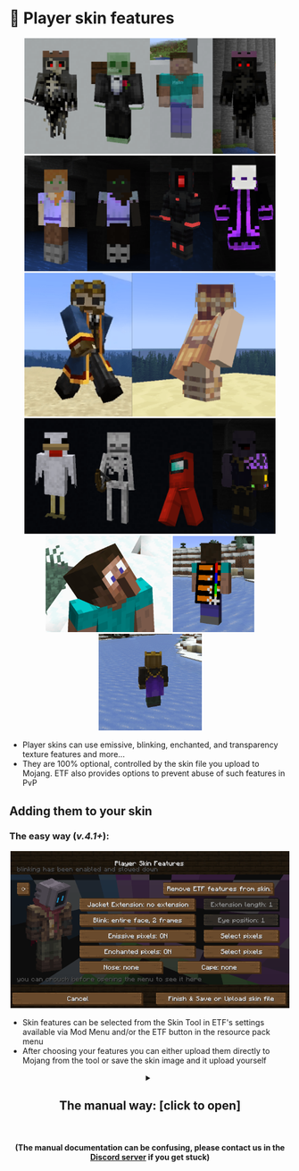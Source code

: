 # 🎨 Player skin features 

<div align="center">

<img src="skins1.png" alt="img" width="450"> <img src="skins2.png" alt="img" width="450"><br />
<img src="jacket.png" alt="img" width="450"><br />
<img src="skins3.png" alt="img" width="450"><br />
<img src="villager-nose.png" alt="img" width="225">
<img src="custom-cape.png" alt="img" width="146">
<img src="cape-example.png" alt="img" width="185">

 </div>
 
- Player skins can use emissive, blinking, enchanted, and transparency texture features and more...
- They are 100% optional, controlled by the skin file you upload to Mojang. ETF also provides options to prevent abuse of such features in PvP

## Adding them to your skin

### The easy way (_v.4.1+_): 

<div align="center">

<img src="skin-tool.png" alt="Skin tool" width="500">

</div>

- Skin features can be selected from the Skin Tool in ETF's settings available via Mod Menu and/or the ETF button in the resource pack menu
- After choosing your features you can either upload them directly to Mojang from the tool or save the skin image and it upload yourself

<div align="center">

 <details><summary><h2>The manual way:  [click to open]</h2><br /><h4>(The manual documentation can be confusing, please contact us in the <a href="https://discord.com/invite/rURmwrzUcz">Discord server</a> if you get stuck)</h4></summary>

<img src="mod-data-detailed-example.png" alt="Example details" width="500">

<div align="left">

## Getting started

- First to enable the skin features in this mod you **must** put the marker in your skin file, this is the
  red,green,blue,white,black pixels just below the head texture in the example image above.

<table> 
<tr>
<td>

ETF can do this step for you **automatically** as of V2.7.0, simply open the mod menu settings and enable *"Apply skin
feature template to a copy of your skin"* then open a world enter third person & press F3+T. You will see a message in
chat when it is done, and you will find a copy of your skin in the minecraft directory folder called *"
ETF_player_skin_printout.png"* that has the example template applied to it ready for the next steps after getting
started.

</td>
</tr>
</table>

- This mod will ignore any skin without this so no one else can affect **YOUR** skin
- You will select your marker choices later these will be selected by putting specific colour pixels in the black boxes
  numbered 1 - 4 in the top left of the example image.   
  *(Note: these 4 boxes point to four other numbered boxes on the right-hand side of the example skin.)*
- The choices Box is the white and grey checkered box in the example image, it has been expanded into the top right to
  show you the numbers of those pixels you will fill this in later with specific pixel colours to select options for
  your skin
- The Color Guide at the bottom right is not required - it is provided in the example skins for you to grab the specific
  colors required for later choices. *(Note: each color corresponds to a number, this will be used later)*

- It is **highly** recommended you leave every unused pixel in your skin texture blank and transparent,
  if you have stray pixels filled they may accidentally trigger future added features

- I will promise now. As long as you leave unused parts of your skin file
  blank and transparent no future update will impact your skin unexpectedly.

___

## Transparency - [V2.3.0+]

- If the marker is present in your skin, you will then be able to use transparency in the head, body,RLeg, LLeg,RArm,
  and LArm, body parts *(this is disabled in vanilla)*.
- The total skin can not be less than 40% average transparency to prevent possible PVP abuse, an option has been added
  to override this for fun and only affects your point of view.
- Transparency can be separately Disabled for enemy team players to not be abused in PVP settings.  
  ![transparent](mod-skins/ghost.png)![transparent](mod-skins/slime.png)![transparent](mod-skins/chicken.png)
  ![transparent](mod-skins/skelly.png)![transparent](mod-skins/amogus.png)
- See examples above in the Ghost, Slime, Steve, Chicken, Skeleton, and Among us skins.

---

## Emissiveness / Glowing pixels - [V2.3.0+]

- If the marker is present in your skin, you will then be able to use emissiveness in your skin
- To enable Emissiveness you **must** choose **only one** numbered pixel
  in the marker and give it the Emissive color *(the pink in the marker choices list)  
  (for example putting the pink color in #1 in the marker will select all the pixels in the corresponding
  box to the right side of the skin with a #1, and a picture of the marker, in it. that box will be selected for
  emissive pixels)*
- After choosing a box on the right like this,
  any pixels present in that box will make identical pixels in the rest of the skin glow.  
  ![transparent](mod-skins/ghost.png)![transparent](mod-skins/robot.png)![transparent](mod-skins/thanos.png)
- See examples above in the Ghost, Robot, and Thanos's gauntlet

---

## Enchanted pixels - [V2.3.0+]

- If the marker is present in your skin, you will then be able to use enchanted pixels in your skin
- To enable enchanted pixels you **must** choose **only one** numbered pixel
  in the marker and give it the Enchanting color *(the cyan in the marker choices list)  
  (for example putting the cyan color in #2 in the marker will select all the pixels in the corresponding
  box to the right side of the skin with a #2, and a picture of the marker, in it. that box will be selected for
  enchanted pixels)*
- After choosing a box on the right like this,
  any pixels present in that box will make identical pixels in the rest of the skin appear enchanted.  
  ![transparent](mod-skins/alex.png)![transparent](mod-skins/wizard.png)![transparent](mod-skins/thanos.png)
- See examples above in the Alex, robed figure, and Thano's arm skins

---

## Blinking - [V2.3.0+]

- If the marker is present in your skin, you will then be able to have your skin blink periodically, but you must also
  choose what style of blinking,

```
- 1 pixel height Eyes      [V2.4.4+]
- 2 pixel height Eyes      [V2.4.4+]
- 3-4 pixel height Eyes    [V2.4.4+]
- Whole face texture blink 
```

#### 1 pixel blinking - [V2.4.4+]

If your skin's eyes are only 1 pixel tall - use this.

- First place a Red #3 pixel in Choice Box pixel #1 to enable 1 pixel blinking
- Then make a copy of the horizontal line of the skin's face where the eyes are, and change the
  eyes to be closed.
- Place this "closed eye copy" in the same place as the light purple line below the head in the Example Image.
- Next the mod needs to know where your eyes are, place a numbered Color from the Color Guide in Choice Box #4
  corresponding to the height of the skin's eyes   
  *(The head texture is 8 pixels tall with #1 being the top line of the head & #8 being the bottom)*  
  *(For Example Default Steve's eyes are at line #5, so you would place the Brown #5 pixel in Choice Box #4)*
- You are now done, the mod will take the light purple line below the head texture
  and replace your skin's eyes with it when it blinks  
  ![transparent](mod-skins/blink-option1.png)
- This skin uses the 1 pixel blinking

#### 2 pixel blinking - [V2.4.4+]

If your skin's eyes are only 2 pixels tall - use this.

- First place a Green #4 pixel in Choice Box pixel #1 to enable 2 pixel blinking
- Then make 2 copies of the 2 horizontal lines of the skin's face where the eyes are, and change 1 copy's
  eyes to be closed, and the other's eyes to be half closed.
- Place the "closed eye copy" in the same place as the light purple line & the purple line below the head in the Example
  Image.
- Place the "half closed eye copy" in the same place as the white / purple checkered area below the head in the Example
  Image.
- Next the mod needs to know where your eyes are, place a numbered Color from the Color Guide in Choice Box #4
  corresponding to the height of the skin's eyes topmost pixel   
  *(The head texture is 8 pixels tall with #1 being the top line of the head & #8 being the bottom)*  
  *(For Example Default Steve's eyes are at line #5, so you would place the Brown #5 pixel in Choice Box #4)*
- You are now done, the mod will take the appropriate eye copy below the head texture
  and replace your skin's eyes with it when it blinks  
  ![transparent](mod-skins/blink-option2.png)
- This skin uses the 2 pixel blinking

#### 3-4 pixel blinking - [V2.4.4+]

If your skin's eyes are only 3-4 pixels tall - use this.  
This actually only supports 4 pixels, but you can simply copy an additional *non-eye* line of the face if your eyes are
3 pixels high, and it will work fine :)

- First place a Brown #5 pixel in Choice Box pixel #1 to enable 4 pixel blinking
- Then make 2 copies of the 4 horizontal lines of the skin's face where the eyes are, and change 1 copy's
  eyes to be closed, and the other's eyes to be half closed.
- Place the "closed eye copy" in the same place as the pink & purple & checkerboard area below the head in the Example
  Image.
- Place the "half closed eye copy" in the same place as the white / green checkered area below the head's 2nd layer in
  the Example Image.
- Next the mod needs to know where your eyes are, place a numbered Color from the Color Guide in Choice Box #4
  corresponding to the height of the topmost pixel of the face you copied from *(where the eyes were)*   
  *(The head texture is 8 pixels tall with #1 being the top line of the head & #8 being the bottom)*  
  *(For Example Default Steve's eyes are at line #5, so you would place the Brown #5 pixel in Choice Box #4)*
- You are now done, the mod will take the appropriate eye copy below the head textures
  and replace your skin's eyes with it when it blinks  
  ![transparent](mod-skins/blink-option3.png)
- This skin uses this 3-4 pixel blinking

#### Whole face texture blinking

The whole face blinking option is the easiest way to do skin blinking but will use more space in the texture
and may limit what features can be used in the future, this is only recommended for eyes larger than
4 pixels or not 'typical' eyes

- First choose what kind of blinking you want, many skins have large eyes, so to smooth out blinking
  you can have either
- 1 frame of blinking (eye open & eye closed) or 2 frames (eye open & eye half closed & eye closed)
- to select one you must change the colour of Choice Box pixel #1 in the example above
- to Select 1 frame you must use exactly the Pink pixel #1 from the Color Guide, for 2 frames
  use the Light Blue #2 instead
- Once this is done you can now add blinking textures to your skin, make a copy of the front of
  your face and put it in the purple box with a #1 make this face have its eyes completely closed
- Repeat with the extra head layer for your face and put that in the purple box with #3, just in case you have pop-out
  eyes
- if you have selected a 2 frame blink repeat this process with purple boxes #2 & #4 except this time make the eyes half
  closed  
  ![transparent](mod-skins/chicken.png)![transparent](mod-skins/slime.png)
- You can see this in the Chicken & Slime Tuxedo skins

---

## Jacket / Dress Extensions - [V2.4.0+]

<img src="jacket.png" alt="img" width="400"/>

- This feature provides extension options for how minecraft renders the 'Jacket' layer of your minecraft
  skin *(the second layer that floats above your body)* and allows it to go up to 8 pixels further down
- Typical uses could be for Jackets, Dresses, Villager cloaks and Robes.
- The texturing is extremely straight forward, if enabled this feature will copy the contents of the top of the
  Legs floating skin layers and use them to build the extension *(these pixels are marked by a checkerboard pattern in
  the example image above)*.

To enable this feature **must** choose what ***Style*** of extension you want.  
This is done by putting a pixel of your choice in Choice Box #2, the numbers below correspond to the
colored pixels in the Color Guide

```
1. you will get the examples above where the extension is copied from the leg overlay which will still have the original texture.
2. the extension is still copied from the leg overlay, but it will also delete those pixels from the leg overlay texture itself leaving them clear.
3. same as #1 but with a wider extension
4. same as #2 but with a wider extension
5. same as #1 but will ignore the top of leg texture  [V2.4.4+]
6. same as #2 but will ignore the top of leg texture  [V2.4.4+]
7. same as #3 but will ignore the top of leg texture  [V2.4.4+]
8. same as #4 but will ignore the top of leg texture  [V2.4.4+]
```

Next you **must** choose what ***Length*** of extension you want.  
This is done by putting a pixel of your choice in Choice Box #3, The color of pixel you choose must
be one from the Color Guide.
The number for that color in the Color Guide will be the extension length from 1 to 8 pixels.

#### Example skins

![transparent](mod-skins/dress.png)![transparent](mod-skins/dress2.png)![transparent](mod-skins/coat.png)![transparent](mod-skins/steve-villager.png)

---

## Villager Nose - [V2.4.5+]

<img src="villager-nose.png" alt="img" width="300"/>

- This feature provides the option to have a Villager nose
- All you need to do is add a villager nose *(six villager nose colored pixels)* into you skin's face or floating face
  section

![transparent](mod-skins/steve-villager.png)  
*(this example has a villager nose and also has a working villager cloak using the jacket extension features)*
---

## Capes - [V2.5.0+]

<img src="cape.png" alt="img" width="300"/><br>

Capes are supported for players by this mod in 3 different ways

```
1. a custom cape drawn in the skin file and will vary by skin
2. minecraftcapes.net Modded cape support
3. Optifine cape support
```

### ETF Custom Cape

<img src="custom-cape.png" alt="img" width="250"/><img src="mod-skins/cape.png" alt="img" width="64"/>

This mod supports placing a custom cape texture in your skin file you upload to Mojang.

- to select your custom cape to load you simply need to put a pink #1 pixel in the #5 slot of the choice box in your
  skin and your custom cape will show to anyone with this mod and player features enabled.
- This capes will also be checked for emissive and enchanted pixels as per the skin settings.
- you can see an example skin file above to download and use.
- For now your Elytra will be unaffected and will look like the default
- Below is a visual guide of how the cape texture is 'cut up' and placed in the 5 orange rectangles in the skin file  
  <img src="mod-data-example.png" alt="img" width="150"/><img src="cape.png" alt="img" width="150"/>

### Third party capes

- because I'm nice I am supporting other cape options you may choose that have their own benefits   
  *(This support is provided by the servers of these third party services, they may not always support this usage)*
- These capes will also be checked for emissive and enchanted pixels as per the skin settings.
- Firstly you can always install the Third Party Cape Mod Itself if you want to, otherwise see below.

#### Minecraftcapes.net Cape

- to select your minecraftcapes.net cape to load in this mod you simply need to put a cyan #2 pixel
  in the #5 slot of the choice box in your skin and your minecraftcapes.net cape will show to anyone with this mod and
  player features enabled.   
  *(you need to set up a free cape with [minecraftcapes.net](https://minecraftcapes.net) first)*

#### Optifine Cape

while I don't recommend this while other options Exist,
I am supporting the people who have donated to the Optifine Dev

- to select your Optifine cape to load you simply need to put a red #3 pixel
  in the #5 slot of the choice box in your skin and your Optifine cape will show to anyone with this mod and player
  features enabled.

</div>

</details>

</div>
